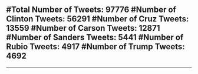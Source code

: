 #Total Number of Tweets: 97776 
#Number of Clinton Tweets: 56291
#Number of Cruz Tweets: 13559
#Number of Carson Tweets: 12871
#Number of Sanders Tweets: 5441
#Number of Rubio Tweets: 4917
#Number of Trump Tweets: 4692
---
---

